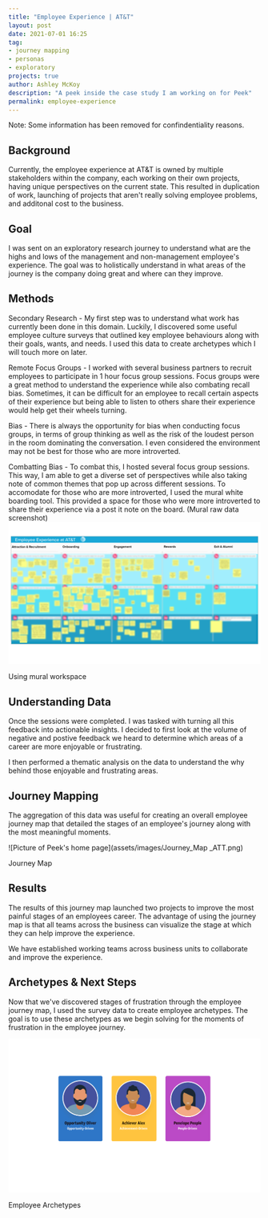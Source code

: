 ```yaml
---
title: "Employee Experience | AT&T"
layout: post
date: 2021-07-01 16:25
tag:
- journey mapping
- personas
- exploratory
projects: true
author: Ashley McKoy
description: "A peek inside the case study I am working on for Peek"
permalink: employee-experience
---
```


Note: Some information has been removed for confindentiality reasons.

## Background

Currently, the employee experience at AT&T is owned by multiple stakeholders within the company, each working on their own projects, having unique perspectives on the current state. This
resulted in duplication of work, launching of projects that aren't really solving employee problems, and
additonal cost to the business.


## Goal

I was sent on an exploratory research journey to understand what are the highs and lows of the management
and non-management employee's experience. The goal was to holistically understand in what areas of the journey is the company doing great and where can they improve.

## Methods

Secondary Research - My first step was to understand what work has currently been done in this domain. Luckily, I discovered some useful employee culture surveys that outlined key employee behaviours along with their goals, wants, and needs. I used this data to create archetypes which I will touch more on later.

Remote Focus Groups - I worked with several business partners to recruit employees to participate in 1 hour focus group sessions. Focus groups were a great method to understand the experience while also combating recall bias. Sometimes, it can be difficult for an employee to recall certain aspects of their experience but being able to listen to others share their experience would help get their wheels turning.

Bias - There is always the opportunity for bias when conducting focus groups, in terms of group thinking as well as the risk of the loudest person in the room dominating the conversation. I even considered the environment may not be best for those who are more introverted. 

Combatting Bias - To combat this, I hosted several focus group sessions. This way, I am able to get a diverse set of perspectives while also taking note of common themes that pop up across different sessions. To accomodate for those who are more introverted, I used the mural white boarding tool. This provided a space for those who were more introverted to share their experience via a post it note on the board. (Mural raw data screenshot)
![Picture of Peek's home page](assets/images/Whiteboard_ATT.png)
<figcaption class="caption">Using mural workspace</figcaption>

## Understanding Data

Once the sessions were completed. I was tasked with turning all this feedback into actionable insights. I decided to first look at the volume of negative and postive feedback we heard to determine which areas of a career are more enjoyable or frustrating.

I then performed a thematic analysis on the data to understand the why behind those enjoyable and frustrating areas.

## Journey Mapping

The aggregation of this data was useful for creating an overall employee journey map that detailed the stages of an employee's journey along with the most meaningful moments.

![Picture of Peek's home page](assets/images/Journey_Map _ATT.png)
<figcaption class="caption">Journey Map</figcaption>

## Results

The results of this journey map launched two projects to improve the most painful stages of an employees career. The advantage of using the journey map is that all teams across the business can visualize the stage at which they can help improve the experience.

We have established working teams across business units to collaborate and improve the experience.

## Archetypes & Next Steps

Now that we've discovered stages of frustration through the employee journey map, I used the survey data to create employee archetypes. The goal is to use these archetypes as we begin solving for the moments of frustration in the employee journey.

![Picture of Peek's home page](assets/images/Archetypes_ATT.png)
<figcaption class="caption">Employee Archetypes</figcaption>
